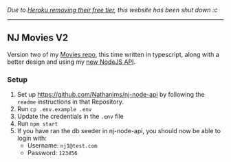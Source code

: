 _Due to [Heroku removing their free tier](https://help.heroku.com/RSBRUH58/removal-of-heroku-free-product-plans-faq), this website has been shut down :c_ 

___

## NJ Movies V2

Version two of my [Movies repo](https://github.com/Nathanjms/nathanjms-movies), this time written in typescript, along with a better design and using my [new NodeJS API](https://github.com/Nathanjms/nj-node-api).

### Setup

1. Set up https://github.com/Nathanjms/nj-node-api by following the `readme` instructions in that Repository.
2. Run `cp .env.example .env`
3. Update the credentials in the `.env` file
4. Run `npm start`
5. If you have ran the db seeder in nj-node-api, you should now be able to login with:
    - Username: `nj1@test.com` 
    - Password: `123456`
